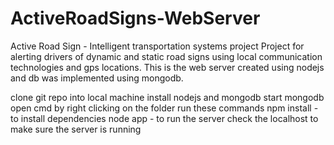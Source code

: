 # ActiveRoadSigns-WebServer
Active Road Sign - Intelligent transportation systems project 
Project for alerting drivers of dynamic and static road signs using local communication technologies and gps locations. This is the web 
server created using nodejs and db was implemented using mongodb.

clone git repo into local machine
install nodejs and mongodb
start mongodb
open cmd by right clicking on the folder
run these commands
    npm install - to install dependencies
    node app    - to run the server
check the localhost to make sure the server is running
